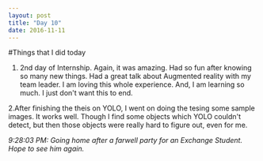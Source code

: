 ```yaml
---
layout: post
title: "Day 10"
date: 2016-11-11
---
```

#Things that I did today

  1. 2nd day of Internship. Again, it was amazing. Had so fun after knowing so many new things. Had a great talk about Augmented reality with my team leader. I am loving this whole experience. And, I am learning so much. I just don't want this to end.
  
  2.After finishing the theis on YOLO, I went on doing the tesing some sample images. It works well. Though I find some objects which YOLO couldn't detect, but then those objects were really hard to figure out, even for me. 


_9:28:03 PM: Going home after a farwell party for an Exchange Student. Hope to see him again._

